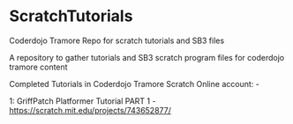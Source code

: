 # ScratchTutorials
Coderdojo Tramore Repo for scratch tutorials and SB3 files

A repository to gather tutorials and SB3 scratch program files for coderdojo tramore
content 

Completed Tutorials in Coderdojo Tramore Scratch Online account: -



1: GriffPatch Platformer Tutorial PART 1 - https://scratch.mit.edu/projects/743652877/
